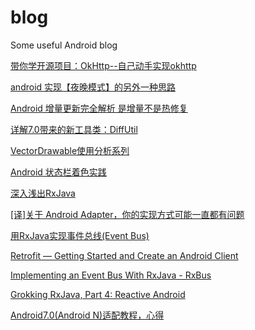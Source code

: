 # blog
Some useful Android blog

[带你学开源项目：OkHttp--自己动手实现okhttp](https://wingjay.com/2016/07/21/%E5%B8%A6%E4%BD%A0%E5%AD%A6%E5%BC%80%E6%BA%90%E9%A1%B9%E7%9B%AE%EF%BC%9AOkHttp-%E8%87%AA%E5%B7%B1%E5%8A%A8%E6%89%8B%E5%AE%9E%E7%8E%B0okhttp/)

[android 实现【夜晚模式】的另外一种思路](https://segmentfault.com/a/1190000005736047)

[Android 增量更新完全解析 是增量不是热修复](http://mp.weixin.qq.com/s?__biz=MzAxMTI4MTkwNQ==&mid=2650821209&idx=1&sn=6821835111ce0ab4452866efaf4d78f2&chksm=80b786c7b7c00fd19663782b9ac51dea1c881456a3933e6848aa7d24aec0eb56066f504022f9&scene=0#wechat_redirect)

[详解7.0带来的新工具类：DiffUtil](http://www.jcodecraeer.com/a/anzhuokaifa/androidkaifa/2016/0924/6637.html)

[VectorDrawable使用分析系列](http://www.jcodecraeer.com/a/anzhuokaifa/androidkaifa/2015/0201/2396.html)

[Android 状态栏着色实践](http://www.jianshu.com/p/bae25b5eb867)

[深入浅出RxJava](http://www.jcodecraeer.com/a/anzhuokaifa/androidkaifa/2015/0305/2545.html)

[[译]关于 Android Adapter，你的实现方式可能一直都有问题](http://www.jianshu.com/p/c6a44e18badb)


[用RxJava实现事件总线(Event Bus)](http://www.jianshu.com/p/ca090f6e2fe2)

[Retrofit — Getting Started and Create an Android Client](https://futurestud.io/tutorials/retrofit-getting-started-and-android-client)

[Implementing an Event Bus With RxJava - RxBus](http://blog.kaush.co/2014/12/24/implementing-an-event-bus-with-rxjava-rxbus/)

[Grokking RxJava, Part 4: Reactive Android](http://blog.danlew.net/2014/10/08/grokking-rxjava-part-4/)

[Android7.0(Android N)适配教程，心得](http://blog.csdn.net/fengyuzhengfan/article/details/52688232)

